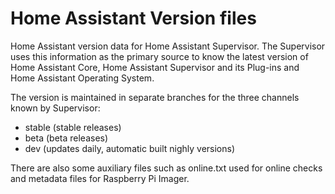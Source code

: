 # Home Assistant Version files

Home Assistant version data for Home Assistant Supervisor. The Supervisor uses
this information as the primary source to know the latest version of Home
Assistant Core, Home Assistant Supervisor and its Plug-ins and Home Assistant
Operating System.

The version is maintained in separate branches for the three channels known by
Supervisor:
- stable (stable releases)
- beta (beta releases)
- dev (updates daily, automatic built nighly versions)

There are also some auxiliary files such as online.txt used for online checks
and metadata files for Raspberry Pi Imager.
